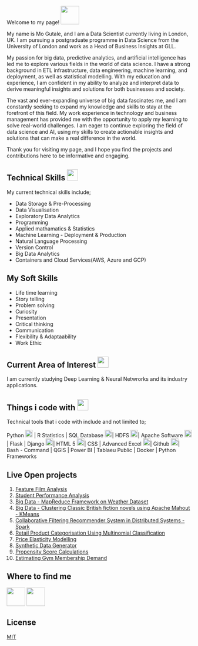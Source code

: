Welcome to my page! <img src="https://raw.githubusercontent.com/iampavangandhi/iampavangandhi/master/gifs/Hi.gif" width="50px"> 

My name is Mo Gutale, and I am a Data Scientist currently living in London, UK. I am pursuing a postgraduate programme in Data Science from the University of London and work as a Head of Business Insights at GLL.

My passion for big data, predictive analytics, and artificial intelligence has led me to explore various fields in the world of data science. I have a strong background in ETL infrastructure, data engineering, machine learning, and deployment, as well as statistical modelling. With my education and experience, I am confident in my ability to analyze and interpret data to derive meaningful insights and solutions for both businesses and society.

The vast and ever-expanding universe of big data fascinates me, and I am constantly seeking to expand my knowledge and skills to stay at the forefront of this field. My work experience in technology and business management has provided me with the opportunity to apply my learning to solve real-world challenges. I am eager to continue exploring the field of data science and AI, using my skills to create actionable insights and solutions that can make a real difference in the world.

Thank you for visiting my page, and I hope you find the projects and contributions here to be informative and engaging.


## Technical Skills <img src="https://emojis.slackmojis.com/emojis/images/1570639173/6641/technically_goodnews.png?1570639173" width="30px">

My current technical skills include;

* Data Storage & Pre-Processing   
* Data Visualisation 
* Exploratory Data Analytics 
* Programming
* Applied mathamatics & Statistics 
* Machine Learning - Deployment & Production
* Natural Language Processing
* Version Control 
* Big Data Analytics 
* Containers and Cloud Services(AWS, Azure and GCP)

## My Soft Skills 

- Life time learning 
- Story telling 
- Problem solving 
- Curiosity 
- Presentation 
- Critical thinking 
- Communication 
- Flexibility & Adaptaability 
- Work Ethic 

## Current Area of Interest <img src="https://emojis.slackmojis.com/emojis/images/1620902782/38802/interested.gif?1620902782" width="30px">
I am currently studying Deep Learning & Neural Netwrorks and its industry applications. 

## Things i code with <img src="https://emojis.slackmojis.com/emojis/images/1549317933/5264/coding.gif?1549317933" width="30px">

Technical tools that i code with include and not limited to;

Python <img src="https://emojis.slackmojis.com/emojis/images/1450319444/32/python.png?1450319444" width="20px"> | 
R Statistics | 
SQL Database <img src="https://emojis.slackmojis.com/emojis/images/1533733488/4439/mysql.png?1533733488" width="20px">| 
HDFS <img src="https://emojis.slackmojis.com/emojis/images/1542633924/4987/hadoop.png?1542633924" width="20px">| 
Apache Software <img src="https://emojis.slackmojis.com/emojis/images/1489318167/1852/apache_spark.png?1489318167" width="20px">| 
Flask |
Django <img src="https://emojis.slackmojis.com/emojis/images/1483054030/1541/django.png?1483054030" width="20px">| 
HTML 5 <img src="https://emojis.slackmojis.com/emojis/images/1470343792/719/html5.png?1470343792" width="20px">|
CSS |
Advanced Excel <img src="https://emojis.slackmojis.com/emojis/images/1519341850/3577/excel.png?1519341850" width="20px">| 
Github <img src="https://emojis.slackmojis.com/emojis/images/1587484871/8712/github.png?1587484871" width="20px">|
Bash - Command |
QGIS | Power BI | Tablaeu Public |
Docker | Python Frameworks 

## Live Open projects


1. <a href="https://github.com/mgutale/Feature-Film-Analysis">Feature Film Analysis</a>
2. <a href="https://github.com/mgutale/Student-Performance-Exploratory-Data-Analysis">Student Performance Analysis</a>
3. <a href="https://github.com/mgutale/MapReduce.git"> Big Data - MapReduce Framework on Weather Dataset </a>
4. <a href="https://github.com/mgutale/Cluster-Analysis---British-Novels.git"> Big Data - Clustering Classic British fiction novels using Apache Mahout - KMeans </a> 
5. <a href="https://github.com/mgutale/Collaborative-Filtering.git"> Collaborative Filtering Recommender System in Distributed Systems - Spark </a> 
6. <a href="https://github.com/mgutale/Product-Categorisation.git"> Retail Product Categorisation Using Multinomial Classification </a>
7. <a href="https://github.com/mgutale/Price-Elasticity-Modelling.git"> Price Elasticity Modelling </a>
8. <a href="https://github.com/mgutale/Synthetic_data.git">Synthetic Data Generator</a>
9. <a href="https://github.com/mgutale/Propensity_Score_Calculation.git">Propensity Score Calculations</a>
10. <a href="https://github.com/mgutale/estimating_membeship_demand.git">Estimating Gym Membership Demand</a>

## Where to find me
[<img src="https://emojis.slackmojis.com/emojis/images/1450733056/231/twitter.png?1450733056" width="50" height = "50"/>](https://twitter.com/mgutale)   [<img src="https://emojis.slackmojis.com/emojis/images/1470343326/711/linkedin.png?1470343326" width="50" height = "50"/>](https://uk.linkedin.com/in/mgutale)

## License
[MIT](https://choosealicense.com/licenses/mit/)
